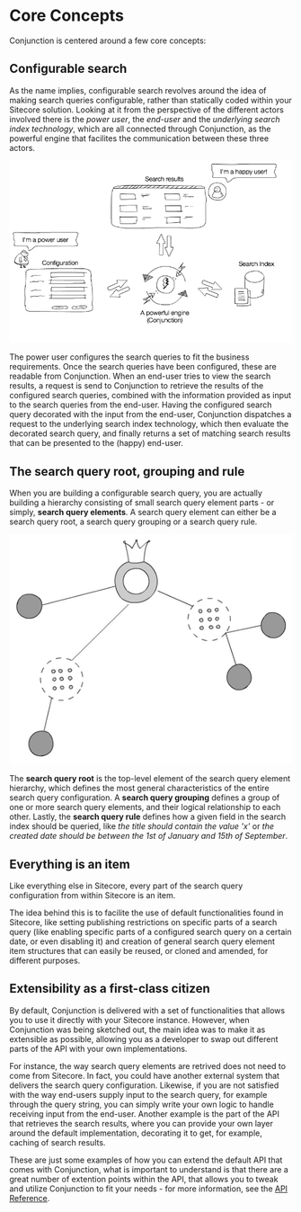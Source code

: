 # Core Concepts

Conjunction is centered around a few core concepts:

## Configurable search

As the name implies, configurable search revolves around the idea of making search queries configurable, rather than statically coded within your Sitecore solution. Looking at it from the perspective of the different actors involved there is the *power user*, the *end-user* and the *underlying search index technology*, which are all connected through Conjunction, as the powerful engine that facilites the communication between these three actors.

<p align="center">
  <img src="images/conjunction_concept.png">
</p>

The power user configures the search queries to fit the business requirements. Once the search queries have been configured, these are readable from Conjunction. When an end-user tries to view the search results, a request is send to Conjunction to retrieve the results of the configured search queries, combined with the information provided as input to the search queries from the end-user. Having the configured search query decorated with the input from the end-user, Conjunction dispatches a request to the underlying search index technology, which then evaluate the decorated search query, and finally returns a set of matching search results that can be presented to the (happy) end-user.

## The search query root, grouping and rule

When you are building a configurable search query, you are actually building a hierarchy consisting of small search query element parts - or simply, **search query elements**. A search query element can either be a search query root, a search query grouping or a search query rule. 

<p align="center">
  <img src="images/conjunction-searchqueryelements.png">
</p>

The **search query root** is the top-level element of the search query element hierarchy, which defines the most general characteristics of the entire search query configuration. A **search query grouping** defines a group of one or more search query elements, and their logical relationship to each other. Lastly, the **search query rule** defines how a given field in the search index should be queried, like *the title should contain the value 'x'* or *the created date should be between the 1st of January and 15th of September*.

## Everything is an item

Like everything else in Sitecore, every part of the search query configuration from within Sitecore is an item.

The idea behind this is to facilite the use of default functionalities found in Sitecore, like setting publishing restrictions on specific parts of a search query (like enabling specific parts of a configured search query on a certain date, or even disabling it) and creation of general search query element item structures that can easily be reused, or cloned and amended, for different purposes. 

## Extensibility as a first-class citizen

By default, Conjunction is delivered with a set of functionalities that allows you to use it directly with your Sitecore instance. However, when Conjunction was being sketched out, the main idea was to make it as extensible as possible, allowing you as a developer to swap out different parts of the API with your own implementations.

For instance, the way search query elements are retrived does not need to come from Sitecore. In fact, you could have another external system that delivers the search query configuration. Likewise, if you are not satisfied with the way end-users supply input to the search query, for example through the query string, you can simply write your own logic to handle receiving input from the end-user. Another example is the part of the API that retrieves the search results, where you can provide your own layer around the default implementation, decorating it to get, for example, caching of search results.

These are just some examples of how you can extend the default API that comes with Conjunction, what is important to understand is that there are a great number of extention points within the API, that allows you to tweak and utilize Conjunction to fit your needs - for more information, see the [API Reference](../api/README.md).